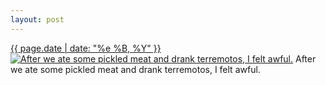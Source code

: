 ```yaml
---
layout: post
---
```


<p>
  <time><a href="/100">{{ page.date | date: "%e %B, %Y" }}</a></time>
  <a href="/100"><img src="{{ site.assets_url }}/100-640.jpg" srcset="{{ site.assets_url }}/100-1280.jpg 1280w, {{ site.assets_url }}/100-960.jpg 960w, {{ site.assets_url }}/100-640.jpg 640w, {{ site.assets_url }}/100-320.jpg 320w" sizes="(min-width: 700px) 50vw, calc(100vw - 2rem)" alt="After we ate some pickled meat and drank terremotos, I felt awful." /></a>
  <span>After we ate some pickled meat and drank terremotos, I felt awful.</span>
</p>
